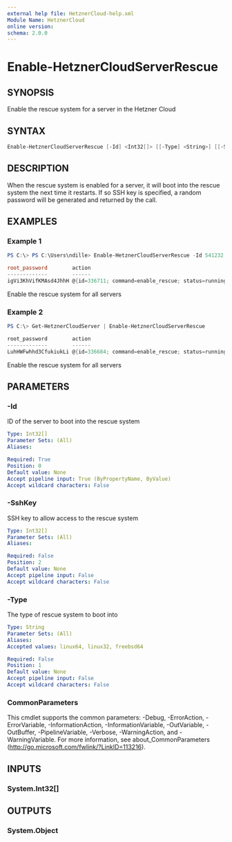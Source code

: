 ```yaml
---
external help file: HetznerCloud-help.xml
Module Name: HetznerCloud
online version:
schema: 2.0.0
---
```


# Enable-HetznerCloudServerRescue

## SYNOPSIS

Enable the rescue system for a server in the Hetzner Cloud

## SYNTAX

```powershell
Enable-HetznerCloudServerRescue [-Id] <Int32[]> [[-Type] <String>] [[-SshKey] <Int32[]>] [<CommonParameters>]
```

## DESCRIPTION

When the rescue system is enabled for a server, it will boot into the rescue system the next time it restarts. If so SSH key is specified, a random password will be generated and returned by the call.

## EXAMPLES

### Example 1

```powershell
PS C:\> PS C:\Users\ndille> Enable-HetznerCloudServerRescue -Id 541232 -SshKey 8414

root_password        action
-------------        ------
igVi3KhVifKMAsd4JhhH @{id=336711; command=enable_rescue; status=running; progress=0; started=2018-03-08T14:10:16+00:...
```

Enable the rescue system for all servers

### Example 2

```powershell
PS C:\> Get-HetznerCloudServer | Enable-HetznerCloudServerRescue

root_password        action
-------------        ------
LuhHWFwhhd3CfukiukLi @{id=336684; command=enable_rescue; status=running; progress=0; started=2018-03-08T14:07:19+00:...
```

Enable the rescue system for all servers

## PARAMETERS

### -Id

ID of the server to boot into the rescue system

```yaml
Type: Int32[]
Parameter Sets: (All)
Aliases:

Required: True
Position: 0
Default value: None
Accept pipeline input: True (ByPropertyName, ByValue)
Accept wildcard characters: False
```

### -SshKey

SSH key to allow access to the rescue system

```yaml
Type: Int32[]
Parameter Sets: (All)
Aliases:

Required: False
Position: 2
Default value: None
Accept pipeline input: False
Accept wildcard characters: False
```

### -Type

The type of rescue system to boot into

```yaml
Type: String
Parameter Sets: (All)
Aliases:
Accepted values: linux64, linux32, freebsd64

Required: False
Position: 1
Default value: None
Accept pipeline input: False
Accept wildcard characters: False
```

### CommonParameters

This cmdlet supports the common parameters: -Debug, -ErrorAction, -ErrorVariable, -InformationAction, -InformationVariable, -OutVariable, -OutBuffer, -PipelineVariable, -Verbose, -WarningAction, and -WarningVariable.
For more information, see about_CommonParameters (http://go.microsoft.com/fwlink/?LinkID=113216).

## INPUTS

### System.Int32[]


## OUTPUTS

### System.Object
